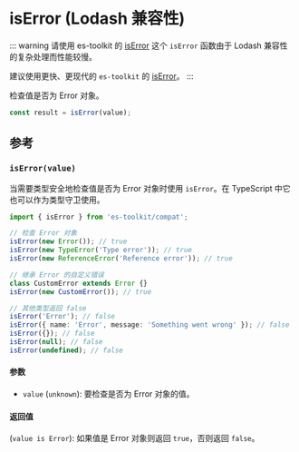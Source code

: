 # isError (Lodash 兼容性)

::: warning 请使用 es-toolkit 的 [isError](../../predicate/isError.md)
这个 `isError` 函数由于 Lodash 兼容性的复杂处理而性能较慢。

建议使用更快、更现代的 `es-toolkit` 的 [isError](../../predicate/isError.md)。
:::

检查值是否为 Error 对象。

```typescript
const result = isError(value);
```

## 参考

### `isError(value)`

当需要类型安全地检查值是否为 Error 对象时使用 `isError`。在 TypeScript 中它也可以作为类型守卫使用。

```typescript
import { isError } from 'es-toolkit/compat';

// 检查 Error 对象
isError(new Error()); // true
isError(new TypeError('Type error')); // true
isError(new ReferenceError('Reference error')); // true

// 继承 Error 的自定义错误
class CustomError extends Error {}
isError(new CustomError()); // true

// 其他类型返回 false
isError('Error'); // false
isError({ name: 'Error', message: 'Something went wrong' }); // false
isError({}); // false
isError(null); // false
isError(undefined); // false
```

#### 参数

- `value` (`unknown`): 要检查是否为 Error 对象的值。

#### 返回值

(`value is Error`): 如果值是 Error 对象则返回 `true`，否则返回 `false`。
